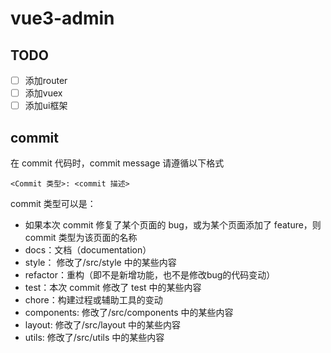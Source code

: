# vue3-admin

## TODO

- [ ] 添加router 
- [ ] 添加vuex
- [ ] 添加ui框架

## commit

在 commit 代码时，commit message 请遵循以下格式

``` 
<Commit 类型>: <commit 描述>
```

commit 类型可以是：
* 如果本次 commit 修复了某个页面的 bug，或为某个页面添加了 feature，则 commit 类型为该页面的名称
* docs：文档（documentation）
* style： 修改了/src/style 中的某些内容
* refactor：重构（即不是新增功能，也不是修改bug的代码变动）
* test：本次 commit 修改了 test 中的某些内容
* chore：构建过程或辅助工具的变动
* components: 修改了/src/components 中的某些内容
* layout: 修改了/src/layout 中的某些内容
* utils: 修改了/src/utils 中的某些内容
